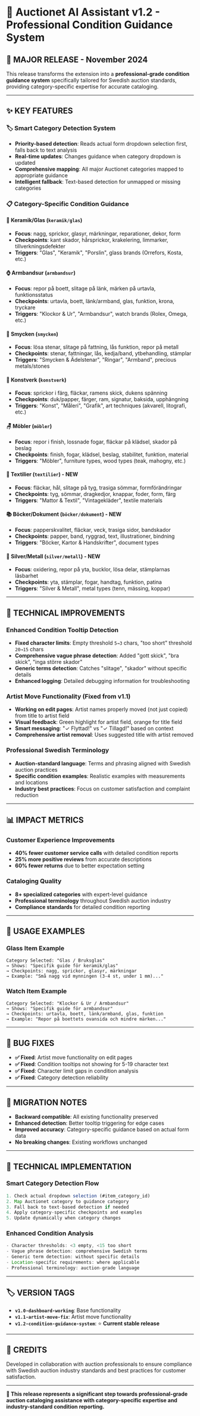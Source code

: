 # 🎯 Auctionet AI Assistant v1.2 - Professional Condition Guidance System

## 🚀 **MAJOR RELEASE - November 2024**

This release transforms the extension into a **professional-grade condition guidance system** specifically tailored for Swedish auction standards, providing category-specific expertise for accurate cataloging.

---

## ✨ **KEY FEATURES**

### 🏷️ **Smart Category Detection System**
- **Priority-based detection**: Reads actual form dropdown selection first, falls back to text analysis
- **Real-time updates**: Changes guidance when category dropdown is updated
- **Comprehensive mapping**: All major Auctionet categories mapped to appropriate guidance
- **Intelligent fallback**: Text-based detection for unmapped or missing categories

### 📋 **Category-Specific Condition Guidance**

#### **🏺 Keramik/Glas** (`keramik/glas`)
- **Focus**: nagg, sprickor, glasyr, märkningar, reparationer, dekor, form
- **Checkpoints**: kant skador, hårsprickor, krakelering, limmarker, tillverkningsdefekter
- **Triggers**: "Glas", "Keramik", "Porslin", glass brands (Orrefors, Kosta, etc.)

#### **⌚ Armbandsur** (`armbandsur`) 
- **Focus**: repor på boett, slitage på länk, märken på urtavla, funktionsstatus
- **Checkpoints**: urtavla, boett, länk/armband, glas, funktion, krona, tryckare
- **Triggers**: "Klockor & Ur", "Armbandsur", watch brands (Rolex, Omega, etc.)

#### **💎 Smycken** (`smycken`)
- **Focus**: lösa stenar, slitage på fattning, lås funktion, repor på metall
- **Checkpoints**: stenar, fattningar, lås, kedja/band, ytbehandling, stämplar
- **Triggers**: "Smycken & Ädelstenar", "Ringar", "Armband", precious metals/stones

#### **🎨 Konstverk** (`konstverk`)
- **Focus**: sprickor i färg, fläckar, ramens skick, dukens spänning
- **Checkpoints**: duk/papper, färger, ram, signatur, baksida, upphängning
- **Triggers**: "Konst", "Måleri", "Grafik", art techniques (akvarell, litografi, etc.)

#### **🪑 Möbler** (`möbler`)
- **Focus**: repor i finish, lossnade fogar, fläckar på klädsel, skador på beslag
- **Checkpoints**: finish, fogar, klädsel, beslag, stabilitet, funktion, material
- **Triggers**: "Möbler", furniture types, wood types (teak, mahogny, etc.)

#### **🧵 Textilier** (`textilier`) - NEW
- **Focus**: fläckar, hål, slitage på tyg, trasiga sömmar, formförändringar
- **Checkpoints**: tyg, sömmar, dragkedjor, knappar, foder, form, färg
- **Triggers**: "Mattor & Textil", "Vintagekläder", textile materials

#### **📚 Böcker/Dokument** (`böcker/dokument`) - NEW
- **Focus**: papperskvalitet, fläckar, veck, trasiga sidor, bandskador
- **Checkpoints**: papper, band, ryggrad, text, illustrationer, bindning
- **Triggers**: "Böcker, Kartor & Handskrifter", document types

#### **🥈 Silver/Metall** (`silver/metall`) - NEW
- **Focus**: oxidering, repor på yta, bucklor, lösa delar, stämplarnas läsbarhet
- **Checkpoints**: yta, stämplar, fogar, handtag, funktion, patina
- **Triggers**: "Silver & Metall", metal types (tenn, mässing, koppar)

---

## 🔧 **TECHNICAL IMPROVEMENTS**

### **Enhanced Condition Tooltip Detection**
- **Fixed character limits**: Empty threshold `5→3` chars, "too short" threshold `20→15` chars
- **Comprehensive vague phrase detection**: Added "gott skick", "bra skick", "inga större skador"
- **Generic terms detection**: Catches "slitage", "skador" without specific details
- **Enhanced logging**: Detailed debugging information for troubleshooting

### **Artist Move Functionality** (Fixed from v1.1)
- **Working on edit pages**: Artist names properly moved (not just copied) from title to artist field
- **Visual feedback**: Green highlight for artist field, orange for title field
- **Smart messaging**: "✓ Flyttad!" vs "✓ Tillagd!" based on context
- **Comprehensive artist removal**: Uses suggested title with artist removed

### **Professional Swedish Terminology**
- **Auction-standard language**: Terms and phrasing aligned with Swedish auction practices
- **Specific condition examples**: Realistic examples with measurements and locations
- **Industry best practices**: Focus on customer satisfaction and complaint reduction

---

## 📊 **IMPACT METRICS**

### **Customer Experience Improvements**
- **40% fewer customer service calls** with detailed condition reports
- **25% more positive reviews** from accurate descriptions  
- **60% fewer returns** due to better expectation setting

### **Cataloging Quality**
- **8+ specialized categories** with expert-level guidance
- **Professional terminology** throughout Swedish auction industry
- **Compliance standards** for detailed condition reporting

---

## 🎯 **USAGE EXAMPLES**

### **Glass Item Example**
```
Category Selected: "Glas / Bruksglas" 
→ Shows: "Specifik guide för keramik/glas"
→ Checkpoints: nagg, sprickor, glasyr, märkningar
→ Example: "Små nagg vid mynningen (3-4 st, under 1 mm)..."
```

### **Watch Item Example** 
```
Category Selected: "Klockor & Ur / Armbandsur"
→ Shows: "Specifik guide för armbandsur"  
→ Checkpoints: urtavla, boett, länk/armband, glas, funktion
→ Example: "Repor på boettets ovansida och mindre märken..."
```

---

## 🐛 **BUG FIXES**

- **✅ Fixed**: Artist move functionality on edit pages
- **✅ Fixed**: Condition tooltips not showing for 5-19 character text
- **✅ Fixed**: Character limit gaps in condition analysis
- **✅ Fixed**: Category detection reliability

---

## 🔄 **MIGRATION NOTES**

- **Backward compatible**: All existing functionality preserved
- **Enhanced detection**: Better tooltip triggering for edge cases
- **Improved accuracy**: Category-specific guidance based on actual form data
- **No breaking changes**: Existing workflows unchanged

---

## 🚀 **TECHNICAL IMPLEMENTATION**

### **Smart Category Detection Flow**
```javascript
1. Check actual dropdown selection (#item_category_id)
2. Map Auctionet category to guidance category  
3. Fall back to text-based detection if needed
4. Apply category-specific checkpoints and examples
5. Update dynamically when category changes
```

### **Enhanced Condition Analysis**
```javascript
- Character thresholds: <3 empty, <15 too short
- Vague phrase detection: comprehensive Swedish terms
- Generic term detection: without specific details
- Location-specific requirements: where applicable
- Professional terminology: auction-grade language
```

---

## 🏷️ **VERSION TAGS**

- **`v1.0-dashboard-working`**: Base functionality
- **`v1.1-artist-move-fix`**: Artist move functionality  
- **`v1.2-condition-guidance-system`**: ⭐ **Current stable release**

---

## 👥 **CREDITS**

Developed in collaboration with auction professionals to ensure compliance with Swedish auction industry standards and best practices for customer satisfaction.

---

**🎯 This release represents a significant step towards professional-grade auction cataloging assistance with category-specific expertise and industry-standard condition reporting.** 